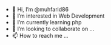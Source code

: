 - 👋 Hi, I’m @muhfarid86
- 👀 I’m interested in Web Development
- 🌱 I’m currently learning php
- 💞️ I’m looking to collaborate on ...
- 📫 How to reach me ...

<!---
muhfarid86/muhfarid86 is a ✨ special ✨ repository because its `README.md` (this file) appears on your GitHub profile.
You can click the Preview link to take a look at your changes.
--->
